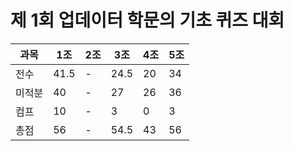 # 제 1회 업데이터 학문의 기초 퀴즈 대회
|과목|1조|2조|3조|4조|5조|
|---|---|---|---|---|---|
|전수|41.5|-|24.5|20|34|
|미적분|40|-|27|26|36|
|컴프|10|-|3|0|3|
|총점|56|-|54.5|43|56|
